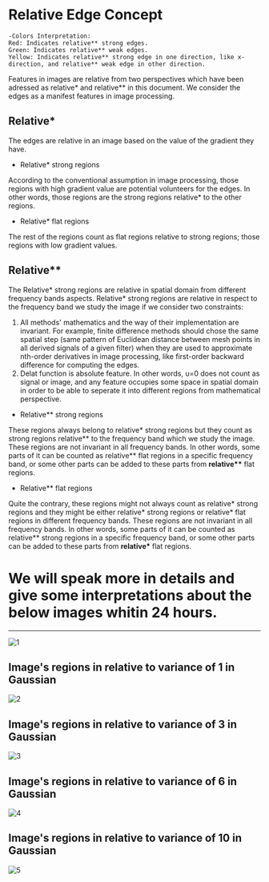 # Relative Edge Concept
```
-Colors Interpretation:
Red: Indicates relative** strong edges.
Green: Indicates relative** weak edges.
Yellow: Indicates relative** strong edge in one direction, like x-direction, and relative** weak edge in other direction.
```
Features in images are relative from two perspectives which have been adressed as relative* and relative** in this document. We consider the edges as a manifest features in image processing.
## Relative*
The edges are relative in an image based on the value of the gradient they have.

- Relative* strong regions

According to the conventional assumption in image processing, those regions with high gradient value are potential volunteers for the edges. In other words, those regions are the strong regions relative* to the other regions.

- Relative* flat regions

The rest of the regions count as flat regions relative to strong regions; those regions with low gradient values.

## Relative**
The Relative* strong regions are relative in spatial domain from different frequency bands aspects. Relative* strong regions are relative in respect to the frequency band we study the image if we consider two constraints:
1) All methods' mathematics and the way of their implementation are invariant. For example, finite difference methods should chose the same spatial step (same pattern of Euclidean distance between mesh points in all derived signals of a given filter) when they are used to approximate nth-order derivatives in image processing, like first-order backward difference for computing the edges.
2) Delat function is absolute feature. In other words, u=0 does not count as signal or image, and any feature occupies some space in spatial domain in order to be able to seperate it into different regions from mathematical perspective.

- Relative** strong regions

These regions always belong to relative* strong regions but they count as strong regions relative** to the frequency band which we study the image.
These regions are not invariant in all frequency bands. In other words, some parts of it can be counted as relative** flat regions in a specific frequency band, or some other parts can be added to these parts from <b>relative**</b> flat regions.

- Relative** flat regions

Quite the contrary, these regions might not always count as relative* strong regions and they might be either relative* strong regions or relative* flat regions in different frequency bands. 
These regions are not invariant in all frequency bands. In other words, some parts of it can be counted as relative** strong regions in a specific frequency band, or some other parts can be added to these parts from <b>relative*</b> flat regions.
# We will speak more in details and give some interpretations about the below images whitin 24 hours.

--------------------------------------------
![1](https://github.com/onionhub/TIP/blob/Drafts/Relative%20Edge/Re0.jpg)
## Image's regions in relative to variance of 1 in Gaussian
![2](https://github.com/onionhub/TIP/blob/Drafts/Relative%20Edge/Re1.jpg)
## Image's regions in relative to variance of 3 in Gaussian
![3](https://github.com/onionhub/TIP/blob/Drafts/Relative%20Edge/Re2.jpg)
## Image's regions in relative to variance of 6 in Gaussian
![4](https://github.com/onionhub/TIP/blob/Drafts/Relative%20Edge/Re3.jpg)
## Image's regions in relative to variance of 10 in Gaussian
![5](https://github.com/onionhub/TIP/blob/Drafts/Relative%20Edge/Re4.jpg)
